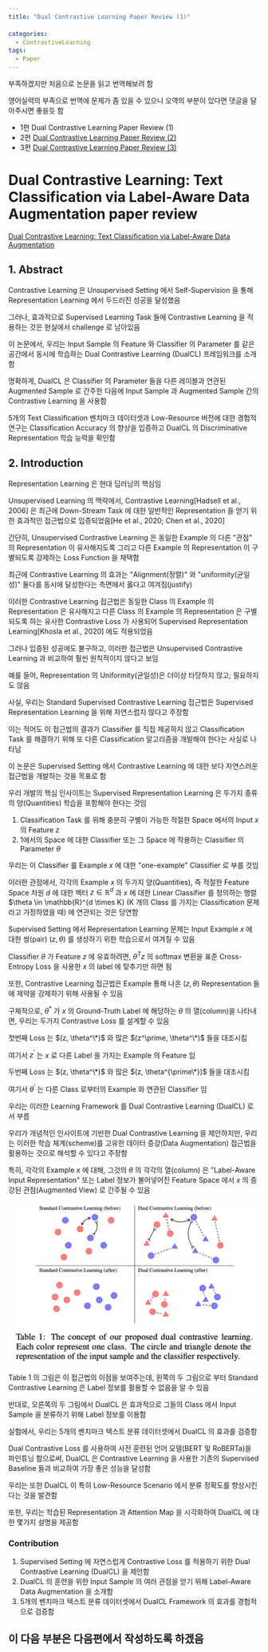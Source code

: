 ```yaml
---
title: "Dual Contrastive Learning Paper Review (1)"

categories:
  - ContrastiveLearning
tags:
  - Paper
---
```


부족하겠지만 처음으로 논문을 읽고 번역해보려 함

영어실력의 부족으로 번역에 문제가 좀 있을 수 있으니 오역의 부분이 있다면 댓글을 달아주시면 좋을듯 함
  
- 1편 Dual Contrastive Learning Paper Review (1)
- 2편 [Dual Contrastive Learning Paper Review (2)]({{site.url}}/contrastivelearning/Dual_Contrastive_Learning-paper-reveiw-(2)/)
- 3편 [Dual Contrastive Learning Paper Review (3)]({{site.url}}/contrastivelearning/Dual_Contrastive_Learning-paper-reveiw-(3)/)
  
# Dual Contrastive Learning: Text Classification via Label-Aware Data Augmentation paper review

[Dual Contrastive Learning: Text Classification via Label-Aware Data Augmentation](https://arxiv.org/abs/2201.08702)

## 1. Abstract

Contrastive Learning 은 Unsupervised Setting 에서 Self-Supervision 을 통해 Representation Learning 에서 두드러진
성공을 달성했음

그러나, 효과적으로 Supervised Learning Task 들에 Contrastive Learning 을 적용하는 것은 현실에서 challenge 로 남아있음

이 논문에서, 우리는 Input Sample 의 Feature 와 Classifier 의 Parameter 를 같은 공간에서 동시에 학습하는
Dual Contrastive Learning (DualCL) 프레임워크를 소개함

명확하게, DualCL 은 Classifier 의 Parameter 들을 다른 레이블과 연관된 Augmented Sample 로 간주한 다음에 
Input Sample 과 Augmented Sample 간의 Contrastive Learning 을 사용함

5개의 Text Classification 벤치마크 데이터셋과 Low-Resource 버전에 대한 경험적 연구는 Classification Accuracy 의
향상을 입증하고 DualCL 의 Discriminative Representation 학습 능력을 확인함

## 2. Introduction

Representation Learning 은 현대 딥러닝의 핵심임

Unsupervised Learning 의 맥락에서, Contrastive Learning[Hadsell et al., 2006] 은 최근에 Down-Stream Task 에 대한
일반적인 Representation 을 얻기 위한 효과적인 접근법으로 입증되었음[He et al., 2020; Chen et al., 2020]

간단히, Unsupervised Contrastive Learning 은 동일한 Example 의 다른 "관점" 의 Representation 이 유사해지도록
그리고 다른 Example 의 Representation 이 구별되도록 강제하는 Loss Function 을 채택함

최근에 Contrastive Learning 의 효과는 "Alignment(정렬)" 와 "uniformity(균일성)" 둘다를 동시에 달성한다는 측면에서 
옳다고 여겨짐(justify)

이러한 Contrastive Learning 접근법은 동일한 Class 의 Example 의 Representation 은 유사해지고 다른 Class 의 Example 의 
Representation 은 구별되도록 하는 유사한 Contrastive Loss 가 사용되어 
Supervised Representation Learning[Khosla et al., 2020] 에도 적용되었음 

그러나 입증된 성공에도 불구하고, 이러한 접근법은 Unsupervised Contrastive Learning 과 비교하여 훨씬 원칙적이지 않다고
보임

예를 들어, Representation 의 Uniformity(균일성)은 더이상 타당하지 않고; 필요하지도 않음

사실, 우리는 Standard Supervised Contrastive Learning 접근법은 Supervised Representation Learning 을 위해 자연스럽지
않다고 주장함

이는 적어도 이 접근법의 결과가 Classifier 를 직접 제공하지 않고 Classification Task 를 해결하기 위해 또 다른 
Classification 알고리즘을 개발해야 한다는 사실로 나타남

이 논문은 Supervised Setting 에서 Contrastive Learning 에 대한 보다 자연스러운 접근법을 개발하는 것을 목표로 함

우리 개발의 핵심 인사이트는 Supervised Representation Learning 은 두가지 종류의 양(Quantities) 학습을 포함해야 한다는 것임

1. Classification Task 를 위해 충분히 구별이 가능한 적절한 Space 에서의 Input $x$ 의 Feature $z$ 
2. 1에서의 Space 에 대한 Classifier 또는 그 Space 에 작용하는 Classifier 의 Parameter $\theta$

우리는 이 Classifier 를 Example $x$ 에 대한 "one-example" Classifier 로 부를 것임

이러한 관점에서, 각각의 Example $x$ 의 두가지 양(Quantities), 즉 적절한 Feature Space 차원 $d$ 에 대한 벡터
$z \in \mathbb{R}^d$ 과 $x$ 에 대한 Linear Classifier 를 정의하는 행렬 $\theta \in \mathbb{R}^{d \times K}
(K 개의 Class 를 가지는 Classification 문제라고 가정하였을 때) 에 연관되는 것은 당연함

Supervised Setting 에서 Representation Learning 문제는 Input Example $x$ 에 대한 쌍(pair) $(z, \theta)$ 를 생성하기 위한
학습으로서 여겨질 수 있음

Classifier $\theta$ 가 Feature $z$ 에 유효하려면, $\theta^Tz$ 의 softmax 변환을 표준 Cross-Entropy Loss 을 사용한
$x$ 의 label 에 맞추기만 하면 됨

또한, Contrastive Learning 접근법은 Example 통해 나온 $(z, \theta)$ Representation 들에 제약을 강제하기 위해 
사용될 수 있음

구체적으로, $\theta^*$ 가 $x$ 의 Ground-Truth Label 에 해당하는 $\theta$ 의 열(column)을 나타내면, 우리는 두가지
Contrastive Loss 를 설계할 수 있음

첫번째 Loss 는 $(z, \theta^\*)$ 와 많은 $(z^\prime, \theta^\*)$ 들을 대조시킴

여기서 $z^\prime$ 는 $x$ 로 다른 Label 을 가지는 Example 의 Feature 임

두번째 Loss 는 $(z, \theta^\*)$ 와 많은 $(z, \theta^{\prime\*})$ 들을 대조시킴

여기서 $\theta^\prime$ 는 다른 Class 로부터의 Example 와 연관된 Classifier 임

우리는 이러한 Learning Framework 를 Dual Contrastive Learning (DualCL) 로서 부름

우리가 개념적인 인사이트에 기반한 Dual Contrastive Learning 을 제안하지만, 
우리는 이러한 학습 체계(scheme)를 고유한 데이터 증강(Data Augmentation) 접근법을 활용하는 것으로 해석할 수 있다고 주장함

특히, 각각의 Example $x$ 에 대해, 그것의 $\theta$ 의 각각의 열(column) 은 "Label-Aware Input Representation" 또는
Label 정보가 불어넣어진 Feature Space 에서 $x$ 의 증강된 관점(Augmented View) 로 간주될 수 있음

![](../../../../assets/images/paper/contrastivelearning/128f617b.png)

Table 1 의 그림은 이 접근법의 이점을 보여주는데, 왼쪽의 두 그림으로 부터 Standard Contrastive Learning 은 Label 정보를
활용할 수 없음을 알 수 있음

반대로, 오른쪽의 두 그림에서 DualCL 은 효과적으로 그들의 Class 에서 Input Sample 을 분류하기 위해 Label 정보를 이용함

실험에서, 우리는 5개의 벤치마크 텍스트 분류 데이터셋에서 DualCL 의 효과를 검증함

Dual Contrastive Loss 를 사용하여 사전 훈련된 언어 모델(BERT 및 RoBERTa)을 파인튜닝 함으로써, DualCL 은
Contrastive Learning 을 사용한 기존의 Supervised Baseline 들과 비교하여 가장 좋은 성능을 달성함

우리는 또한 DualCL 이 특히 Low-Resource Scenario 에서 분류 정확도를 향상시킨다는 것을 발견함

또한, 우리는 학습된 Representation 과 Attention Map 을 시각화하여 DualCL 에 대한 몇가지 설명을 제공함

### Contribution

1. Supervised Setting 에 자연스럽게 Contrastive Loss 를 적용하기 위한 Dual Contrastive Learning (DualCL) 을 제안함
2. DualCL 의 훈련을 위한 Input Sample 의 여러 관점을 얻기 위해 Label-Aware Data Augmentation 을 소개함
3. 5개의 벤치마크 텍스트 분류 데이터셋에서 DualCL Framework 의 효과를 경험적으로 검증함

## 이 다음 부분은 다음편에서 작성하도록 하겠음

